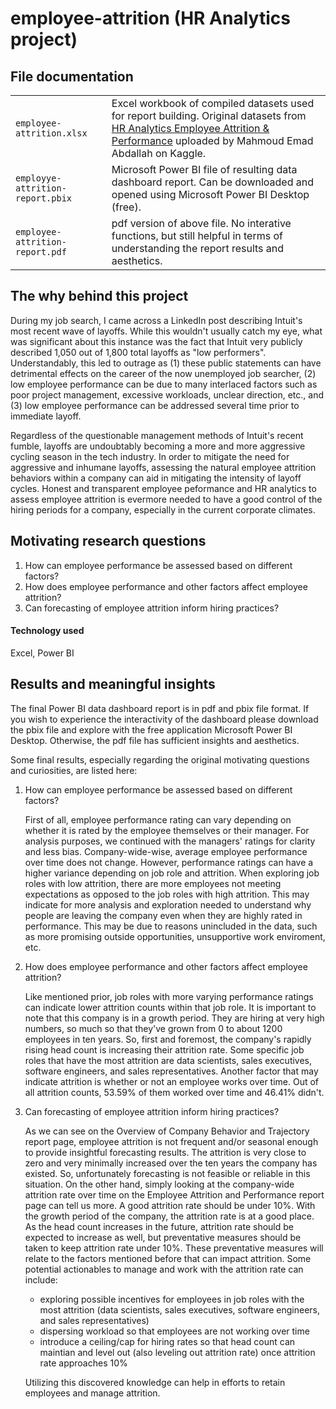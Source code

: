 # employee-attrition (HR Analytics project)

## File documentation
|||
|:-|:-|
|`employee-attrition.xlsx`|Excel workbook of compiled datasets used for report building. Original datasets from [HR Analytics Employee Attrition & Performance](https://www.kaggle.com/datasets/mahmoudemadabdallah/hr-analytics-employee-attrition-and-performance?resource=download) uploaded by Mahmoud Emad Abdallah on Kaggle.|
|`employye-attrition-report.pbix`|Microsoft Power BI file of resulting data dashboard report. Can be downloaded and opened using Microsoft Power BI Desktop (free).|
|`employee-attrition-report.pdf`|pdf version of above file. No interative functions, but still helpful in terms of understanding the report results and aesthetics.|

## The why behind this project
During my job search, I came across a LinkedIn post describing Intuit's most recent wave of layoffs. While this wouldn't usually catch my eye, what was significant about this instance was the fact that Intuit very publicly described 1,050 out of 1,800 total layoffs as "low performers". Understandably, this led to outrage as (1) these public statements can have detrimental effects on the career of the now unemployed job searcher, (2) low employee performance can be due to many interlaced factors such as poor project management, excessive workloads, unclear direction, etc., and (3) low employee performance can be addressed several time prior to immediate layoff.

Regardless of the questionable management methods of Intuit's recent fumble, layoffs are undoubtably becoming a more and more aggressive cycling season in the tech industry. In order to mitigate the need for aggressive and inhumane layoffs, assessing the natural employee attrition behaviors within a company can aid in mitigating the intensity of layoff cycles. Honest and transparent employee peformance and HR analytics to assess employee attrition is evermore needed to have a good control of the hiring periods for a company, especially in the current corporate climates.

## Motivating research questions
1. How can employee performance be assessed based on different factors?
2. How does employee performance and other factors affect employee attrition?
3. Can forecasting of employee attrition inform hiring practices?


#### Technology used
Excel, Power BI


## Results and meaningful insights

The final Power BI data dashboard report is in pdf and pbix file format. If you wish to experience the interactivity of the dashboard please download the pbix file and explore with the free application Microsoft Power BI Desktop. Otherwise, the pdf file has sufficient insights and aesthetics.

Some final results, especially regarding the original motivating questions and curiosities, are listed here:

1. How can employee performance be assessed based on different factors?

   First of all, employee performance rating can vary depending on whether it is rated by the employee themselves or their manager. For analysis purposes, we continued with the managers' ratings for clarity and less bias. Company-wide-wise, average employee performance over time does not change. However, performance ratings can have a higher variance depending on job role and attrition. When exploring job roles with low attrition, there are more employees not meeting expectations as opposed to the job roles with high attrition. This may indicate for more analysis and exploration needed to understand why people are leaving the company even when they are highly rated in performance. This may be due to reasons unincluded in the data, such as more promising outside opportunities, unsupportive work enviroment, etc.
   
2. How does employee performance and other factors affect employee attrition?

   Like mentioned prior, job roles with more varying performance ratings can indicate lower attrition counts within that job role. It is important to note that this company is in a growth period. They are hiring at very high numbers, so much so that they've grown from 0 to about 1200 employees in ten years. So, first and foremost, the company's rapidly rising head count is increasing their attrition rate. Some specific job roles that have the most attrition are data scientists, sales executives, software engineers, and sales representatives. Another factor that may indicate attrition is whether or not an employee works over time. Out of all attrition counts, 53.59% of them worked over time and 46.41% didn't.

3. Can forecasting of employee attrition inform hiring practices?

   As we can see on the Overview of Company Behavior and Trajectory report page, employee attrition is not frequent and/or seasonal enough to provide insightful forecasting results. The attrition is very close to zero and very minimally increased over the ten years the company has existed. So, unfortunately forecasting is not feasible or reliable in this situation. On the other hand, simply looking at the company-wide attrition rate over time on the Employee Attrition and Performance report page can tell us more. A good attrition rate should be under 10%. With the growth period of the company, the attrition rate is at a good place. As the head count increases in the future, attrition rate should be expected to increase as well, but preventative measures should be taken to keep attrition rate under 10%. These preventative measures will relate to the factors mentioned before that can impact attrition. Some potential actionables to manage and work with the attrition rate can include:

   - exploring possible incentives for employees in job roles with the most attrition (data scientists, sales executives, software engineers, and sales representatives)
   - dispersing workload so that employees are not working over time
   - introduce a ceiling/cap for hiring rates so that head count can maintian and level out (also leveling out attrition rate) once attrition rate approaches 10%

   Utilizing this discovered knowledge can help in efforts to retain employees and manage attrition.
